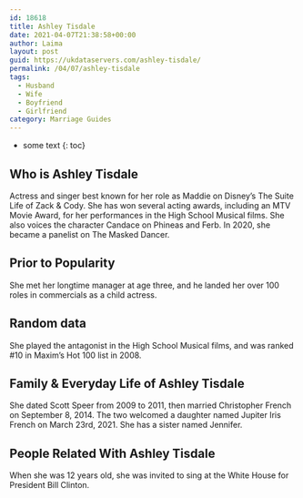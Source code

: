 ```yaml
---
id: 18618
title: Ashley Tisdale
date: 2021-04-07T21:38:58+00:00
author: Laima
layout: post
guid: https://ukdataservers.com/ashley-tisdale/
permalink: /04/07/ashley-tisdale
tags:
  - Husband
  - Wife
  - Boyfriend
  - Girlfriend
category: Marriage Guides
---
```


* some text
{: toc}


## Who is Ashley Tisdale
                  
                  
                  
Actress and singer best known for her role as Maddie on Disney&#8217;s The Suite Life of Zack & Cody. She has won several acting awards, including an MTV Movie Award, for her performances in the High School Musical films. She also voices the character Candace on Phineas and Ferb. In 2020, she became a panelist on The Masked Dancer.
                  
              
            
              
            
                
                
                
## Prior to Popularity
                  
                  
                  
She met her longtime manager at age three, and he landed her over 100 roles in commercials as a child actress. 
                  
              
            
              
            
                
                
                
## Random data
                  
                  
                  
She played the antagonist in the High School Musical films, and was ranked #10 in Maxim&#8217;s Hot 100 list in 2008.
                  
              
            
              
            
                
                
                
## Family & Everyday Life of Ashley Tisdale
                  
                  
                  
She dated Scott Speer from 2009 to 2011, then married Christopher French on September 8, 2014. The two welcomed a daughter named Jupiter Iris French on March 23rd, 2021. She has a sister named Jennifer. 
                  
              
            
              
            
                
                
                
## People Related With Ashley Tisdale
                  
                  
                  
When she was 12 years old, she was invited to sing at the White House for President Bill Clinton.
                  
              
            
              
            
                
              
            
              
              
            
            
              
            
          
          
          